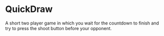 # QuickDraw
A short two player game in which you wait for the countdown to finish and 
try to press the shoot button before your opponent.
